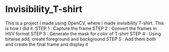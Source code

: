 # Invisibility_T-shirt
This is a project I made using OpenCV, where I made invisibility T-shirt. This is how I did it.  STEP 1 : Capture the frame STEP 2 : Convert the frames in HSV format STEP 3 : Generate the mask for color of T-shirt  STEP 4 : Using bitwise add, create foreground and background  STEP 5 : Add them both and create the final frame and display it
